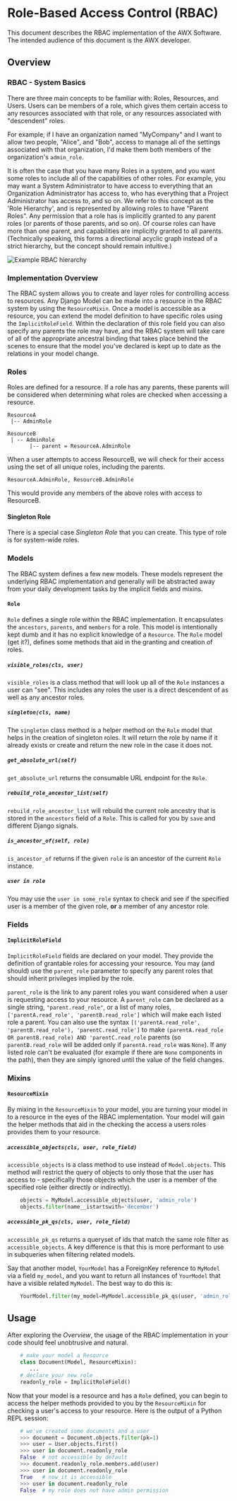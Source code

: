 # Role-Based Access Control (RBAC)

This document describes the RBAC implementation of the AWX Software.
The intended audience of this document is the AWX developer.

## Overview

### RBAC - System Basics

There are three main concepts to be familiar with: Roles, Resources, and Users.
Users can be members of a role, which gives them certain access to any
resources associated with that role, or any resources associated with "descendent"
roles.

For example, if I have an organization named "MyCompany" and I want to allow
two people, "Alice", and "Bob", access to manage all of the settings associated
with that organization, I'd make them both members of the organization's `admin_role`.

It is often the case that you have many Roles in a system, and you want some
roles to include all of the capabilities of other roles. For example, you may
want a System Administrator to have access to everything that an Organization
Administrator has access to, who has everything that a Project Administrator
has access to, and so on. We refer to this concept as the 'Role Hierarchy', and
is represented by allowing roles to have "Parent Roles". Any permission that a
role has is implicitly granted to any parent roles (or parents of those
parents, and so on). Of course roles can have more than one parent, and
capabilities are implicitly granted to all parents. (Technically speaking, this
forms a directional acyclic graph instead of a strict hierarchy, but the
concept should remain intuitive.)

![Example RBAC hierarchy](img/rbac_example.png?raw=true)


### Implementation Overview

The RBAC system allows you to create and layer roles for controlling access to resources. Any Django Model can
be made into a resource in the RBAC system by using the `ResourceMixin`. Once a model is accessible as a resource, you can
extend the model definition to have specific roles using the `ImplicitRoleField`. Within the declaration of
this role field you can also specify any parents the role may have, and the RBAC system will take care of
all of the appropriate ancestral binding that takes place behind the scenes to ensure that the model you've declared
is kept up to date as the relations in your model change.

### Roles

Roles are defined for a resource. If a role has any parents, these parents will be considered when determining
what roles are checked when accessing a resource.

    ResourceA
     |-- AdminRole

    ResourceB
     | -- AdminRole
           |-- parent = ResourceA.AdminRole

When a user attempts to access ResourceB, we will check for their access using the set of all unique roles, including the parents.

    ResourceA.AdminRole, ResourceB.AdminRole

This would provide any members of the above roles with access to ResourceB.

#### Singleton Role

There is a special case _Singleton Role_ that you can create. This type of role is for system-wide roles.

### Models

The RBAC system defines a few new models. These models represent the underlying RBAC implementation and generally will be abstracted away from your daily development tasks by the implicit fields and mixins.

#### `Role`

`Role` defines a single role within the RBAC implementation. It encapsulates the `ancestors`, `parents`, and `members` for a role. This model is intentionally kept dumb and it has no explicit knowledge of a `Resource`. The `Role` model (get it?), defines some methods that aid in the granting and creation of roles.

##### `visible_roles(cls, user)`

`visible_roles` is a class method that will look up all of the `Role` instances a user can "see". This includes any roles the user is a direct descendent of as well as any ancestor roles.

##### `singleton(cls, name)`

The `singleton` class method is a helper method on the `Role` model that helps in the creation of singleton roles. It will return the role by name if it already exists or create and return the new role in the case it does not.

##### `get_absolute_url(self)`

`get_absolute_url` returns the consumable URL endpoint for the `Role`.

##### `rebuild_role_ancestor_list(self)`

`rebuild_role_ancestor_list` will rebuild the current role ancestry that is stored in the `ancestors` field of a `Role`. This is called for you by `save` and different Django signals.

##### `is_ancestor_of(self, role)`

`is_ancestor_of` returns if the given `role` is an ancestor of the current `Role` instance.

##### `user in role`

You may use the `user in some_role` syntax to check and see if the specified
user is a member of the given role, **or** a member of any ancestor role.

### Fields

#### `ImplicitRoleField`

`ImplicitRoleField` fields are declared on your model. They provide the definition of grantable roles for accessing your resource. You may (and should) use the `parent_role` parameter to specify any parent roles that should inherit privileges implied by the role.

`parent_role` is the link to any parent roles you want considered when a user
is requesting access to your resource. A `parent_role` can be declared as a
single string, `"parent.read_role"`, or a list of many roles,
`['parentA.read_role', 'parentB.read_role']` which will make each listed role a parent. You can also use the syntax
`[('parentA.read_role', 'parentB.read_role'), 'parentC.read_role']` to make
`(parentA.read_role OR parentB.read_role) AND 'parentC.read_role` parents (so `parentB.read_role` will be added only if `parentA.read_role` was `None`).
If any listed role can't be evaluated (for example if there are `None` components in the path), then they are simply ignored until the value of the field changes.


### Mixins

#### `ResourceMixin`

By mixing in the `ResourceMixin` to your model, you are turning your model in to a resource in the eyes of the RBAC implementation. Your model will gain the helper methods that aid in the checking the access a users roles provides them to your resource.

##### `accessible_objects(cls, user, role_field)`

`accessible_objects` is a class method to use instead of `Model.objects`. This method will restrict the query of objects to only those that the user has access to - specifically those objects which the user is a member of the specified role (either directly or indirectly).

```python
    objects = MyModel.accessible_objects(user, 'admin_role')
    objects.filter(name__istartswith='december')
```

##### `accessible_pk_qs(cls, user, role_field)`

`accessible_pk_qs` returns a queryset of ids that match the same role filter as `accessible_objects`.
A key difference is that this is more performant to use in subqueries when filtering related models.

Say that another model, `YourModel` has a ForeignKey reference to `MyModel` via a field `my_model`,
and you want to return all instances of `YourModel` that have a visible related `MyModel`.
The best way to do this is:

```python
    YourModel.filter(my_model=MyModel.accessible_pk_qs(user, 'admin_role'))
```

## Usage

After exploring the _Overview_, the usage of the RBAC implementation in your code should feel unobtrusive and natural.

```python
    # make your model a Resource
    class Document(Model, ResourceMixin):
       ...
    # declare your new role
    readonly_role = ImplicitRoleField()
```

Now that your model is a resource and has a `Role` defined, you can begin to access the helper methods provided to you by the `ResourceMixin` for checking a user's access to your resource. Here is the output of a Python REPL session:

```python
    # we've created some documents and a user
    >>> document = Document.objects.filter(pk=1)
    >>> user = User.objects.first()
    >>> user in document.readonly_role
    False  # not accessible by default
    >>> document.readonly_role.members.add(user)
    >>> user in document.readonly_role
    True   # now it is accessible
    >>> user in document.readonly_role
    False  # my role does not have admin permission
```
